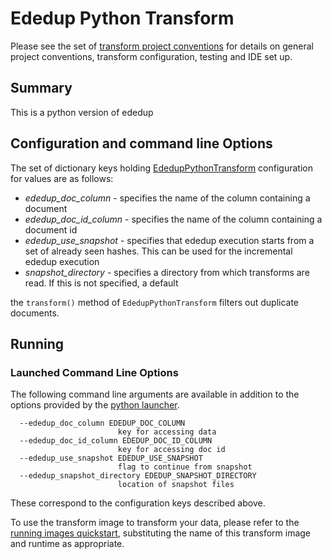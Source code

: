 # Ededup Python Transform 

Please see the set of
[transform project conventions](../../../README.md#transform-project-conventions)
for details on general project conventions, transform configuration,
testing and IDE set up.

## Summary 
This is a python version of ededup

## Configuration and command line Options

The set of dictionary keys holding [EdedupPythonTransform](src/ededup_transform_python.py) 
configuration for values are as follows:

* _ededup_doc_column_ - specifies the name of the column containing a document
* _ededup_doc_id_column_ - specifies the name of the column containing a document id
* _ededup_use_snapshot_ - specifies that ededup execution starts from a set of already seen hashes. This can be used
  for the incremental ededup execution
* _snapshot_directory_ - specifies a directory from which transforms are read. If this is not specified, a default

the `transform()` method of `EdedupPythonTransform` filters out duplicate documents. 

## Running

### Launched Command Line Options 
The following command line arguments are available in addition to 
the options provided by 
the [python launcher](../../../../data-processing-lib/doc/python-launcher-options.md).
```
  --ededup_doc_column EDEDUP_DOC_COLUMN
                        key for accessing data
  --ededup_doc_id_column EDEDUP_DOC_ID_COLUMN
                        key for accessing doc id
  --ededup_use_snapshot EDEDUP_USE_SNAPSHOT
                        flag to continue from snapshot
  --ededup_snapshot_directory EDEDUP_SNAPSHOT_DIRECTORY
                        location of snapshot files  
```
These correspond to the configuration keys described above.


To use the transform image to transform your data, please refer to the 
[running images quickstart](../../../../doc/quick-start/run-transform-image.md),
substituting the name of this transform image and runtime as appropriate.
